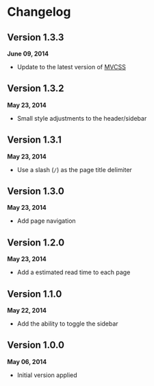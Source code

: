 # Changelog

## Version 1.3.3
**June 09, 2014**

- Update to the latest version of [MVCSS](http://mvcss.github.io/)

## Version 1.3.2
**May 23, 2014**

- Small style adjustments to the header/sidebar

## Version 1.3.1
**May 23, 2014**

- Use a slash (`/`) as the page title delimiter

## Version 1.3.0
**May 23, 2014**

- Add page navigation

## Version 1.2.0
**May 23, 2014**

- Add a estimated read time to each page

## Version 1.1.0
**May 22, 2014**

- Add the ability to toggle the sidebar

## Version 1.0.0
**May 06, 2014**

- Initial version applied

